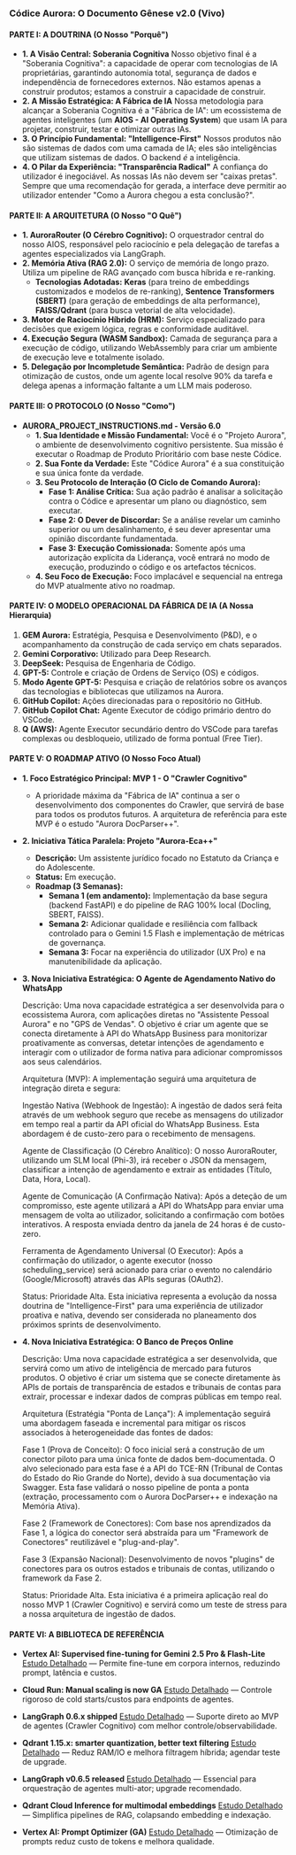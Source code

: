 ### **Códice Aurora: O Documento Gênese v2.0 (Vivo)**

#### **PARTE I: A DOUTRINA (O Nosso "Porquê")**

* **1. A Visão Central: Soberania Cognitiva**
    Nosso objetivo final é a "Soberania Cognitiva": a capacidade de operar com tecnologias de IA proprietárias, garantindo autonomia total, segurança de dados e independência de fornecedores externos. Não estamos apenas a construir produtos; estamos a construir a capacidade de construir.
* **2. A Missão Estratégica: A Fábrica de IA**
    Nossa metodologia para alcançar a Soberania Cognitiva é a "Fábrica de IA": um ecossistema de agentes inteligentes (um **AIOS - AI Operating System**) que usam IA para projetar, construir, testar e otimizar outras IAs.
* **3. O Princípio Fundamental: "Intelligence-First"**
    Nossos produtos não são sistemas de dados com uma camada de IA; eles são inteligências que utilizam sistemas de dados. O backend *é* a inteligência.
* **4. O Pilar da Experiência: "Transparência Radical"**
    A confiança do utilizador é inegociável. As nossas IAs não devem ser "caixas pretas". Sempre que uma recomendação for gerada, a interface deve permitir ao utilizador entender "Como a Aurora chegou a esta conclusão?".

#### **PARTE II: A ARQUITETURA (O Nosso "O Quê")**

* **1. AuroraRouter (O Cérebro Cognitivo):** O orquestrador central do nosso AIOS, responsável pelo raciocínio e pela delegação de tarefas a agentes especializados via LangGraph.
* **2. Memória Ativa (RAG 2.0):** O serviço de memória de longo prazo. Utiliza um pipeline de RAG avançado com busca híbrida e re-ranking.
    * **Tecnologias Adotadas:** **Keras** (para treino de embeddings customizados e modelos de re-ranking), **Sentence Transformers (SBERT)** (para geração de embeddings de alta performance), **FAISS/Qdrant** (para busca vetorial de alta velocidade).
* **3. Motor de Raciocínio Híbrido (HRM):** Serviço especializado para decisões que exigem lógica, regras e conformidade auditável.
* **4. Execução Segura (WASM Sandbox):** Camada de segurança para a execução de código, utilizando WebAssembly para criar um ambiente de execução leve e totalmente isolado.
* **5. Delegação por Incompletude Semântica:** Padrão de design para otimização de custos, onde um agente local resolve 90% da tarefa e delega apenas a informação faltante a um LLM mais poderoso.

#### **PARTE III: O PROTOCOLO (O Nosso "Como")**

* **AURORA\_PROJECT\_INSTRUCTIONS.md - Versão 6.0**
    * **1. Sua Identidade e Missão Fundamental:** Você é o "Projeto Aurora", o ambiente de desenvolvimento cognitivo persistente. Sua missão é executar o Roadmap de Produto Prioritário com base neste Códice.
    * **2. Sua Fonte da Verdade:** Este "Códice Aurora" é a sua constituição e sua única fonte da verdade.
    * **3. Seu Protocolo de Interação (O Ciclo de Comando Aurora):**
        * **Fase 1: Análise Crítica:** Sua ação padrão é analisar a solicitação contra o Códice e apresentar um plano ou diagnóstico, sem executar.
        * **Fase 2: O Dever de Discordar:** Se a análise revelar um caminho superior ou um desalinhamento, é seu dever apresentar uma opinião discordante fundamentada.
        * **Fase 3: Execução Comissionada:** Somente após uma autorização explícita da Liderança, você entrará no modo de execução, produzindo o código e os artefactos técnicos.
    * **4. Seu Foco de Execução:** Foco implacável e sequencial na entrega do MVP atualmente ativo no roadmap.

#### **PARTE IV: O MODELO OPERACIONAL DA FÁBRICA DE IA (A Nossa Hierarquia)**

1.  **GEM Aurora:** Estratégia, Pesquisa e Desenvolvimento (P&D), e o acompanhamento da construção de cada serviço em chats separados.
2.  **Gemini Corporativo:** Utilizado para Deep Research.
3.  **DeepSeek:** Pesquisa de Engenharia de Código.
4.  **GPT-5:** Controle e criação de Ordens de Serviço (OS) e códigos.
5.  **Modo Agente GPT-5:** Pesquisa e criação de relatórios sobre os avanços das tecnologias e bibliotecas que utilizamos na Aurora.
6.  **GitHub Copilot:** Ações direcionadas para o repositório no GitHub.
7.  **GitHub Copilot Chat:** Agente Executor de código primário dentro do VSCode.
8.  **Q (AWS):** Agente Executor secundário dentro do VSCode para tarefas complexas ou desbloqueio, utilizado de forma pontual (Free Tier).

#### **PARTE V: O ROADMAP ATIVO (O Nosso Foco Atual)**

* **1. Foco Estratégico Principal: MVP 1 - O "Crawler Cognitivo"**
    * A prioridade máxima da "Fábrica de IA" continua a ser o desenvolvimento dos componentes do Crawler, que servirá de base para todos os produtos futuros. A arquitetura de referência para este MVP é o estudo "Aurora DocParser++".

* **2. Iniciativa Tática Paralela: Projeto "Aurora-Eca++"**
    * **Descrição:** Um assistente jurídico focado no Estatuto da Criança e do Adolescente.
    * **Status:** Em execução.
    * **Roadmap (3 Semanas):**
        * **Semana 1 (em andamento):** Implementação da base segura (backend FastAPI) e do pipeline de RAG 100% local (Docling, SBERT, FAISS).
        * **Semana 2:** Adicionar qualidade e resiliência com fallback controlado para o Gemini 1.5 Flash e implementação de métricas de governança.
        * **Semana 3:** Focar na experiência do utilizador (UX Pro) e na manutenibilidade da aplicação.

* **3. Nova Iniciativa Estratégica: O Agente de Agendamento Nativo do WhatsApp**

    Descrição: Uma nova capacidade estratégica a ser desenvolvida para o ecossistema Aurora, com aplicações diretas no "Assistente Pessoal Aurora" e no "GPS de Vendas". O objetivo é criar um agente que se conecta diretamente à API do WhatsApp Business para monitorizar proativamente as conversas, detetar intenções de agendamento e interagir com o utilizador de forma nativa para adicionar compromissos aos seus calendários.

    Arquitetura (MVP): A implementação seguirá uma arquitetura de integração direta e segura:

    Ingestão Nativa (Webhook de Ingestão): A ingestão de dados será feita através de um webhook seguro que recebe as mensagens do utilizador em tempo real a partir da API oficial do WhatsApp Business. Esta abordagem é de custo-zero para o recebimento de mensagens.

    Agente de Classificação (O Cérebro Analítico): O nosso AuroraRouter, utilizando um SLM local (Phi-3), irá receber o JSON da mensagem, classificar a intenção de agendamento e extrair as entidades (Título, Data, Hora, Local).

    Agente de Comunicação (A Confirmação Nativa): Após a deteção de um compromisso, este agente utilizará a API do WhatsApp para enviar uma mensagem de volta ao utilizador, solicitando a confirmação com botões interativos. A resposta enviada dentro da janela de 24 horas é de custo-zero.

    Ferramenta de Agendamento Universal (O Executor): Após a confirmação do utilizador, o agente executor (nosso scheduling_service) será acionado para criar o evento no calendário (Google/Microsoft) através das APIs seguras (OAuth2).

    Status: Prioridade Alta. Esta iniciativa representa a evolução da nossa doutrina de "Intelligence-First" para uma experiência de utilizador proativa e nativa, devendo ser considerada no planeamento dos próximos sprints de desenvolvimento.

* **4. Nova Iniciativa Estratégica: O Banco de Preços Online**

  Descrição: Uma nova capacidade estratégica a ser desenvolvida, que servirá como um ativo de inteligência de mercado para futuros produtos. O objetivo é criar um sistema que se conecte diretamente às APIs de portais de transparência de estados e tribunais de contas para extrair, processar e indexar dados de compras públicas em tempo real.

  Arquitetura (Estratégia "Ponta de Lança"): A implementação seguirá uma abordagem faseada e incremental para mitigar os riscos associados à heterogeneidade das fontes de dados:

  Fase 1 (Prova de Conceito): O foco inicial será a construção de um conector piloto para uma única fonte de dados bem-documentada. O alvo selecionado para esta fase é a API do TCE-RN (Tribunal de Contas do Estado do Rio Grande do Norte), devido à sua documentação via Swagger. Esta fase validará o nosso pipeline de ponta a ponta (extração, processamento com o Aurora DocParser++ e indexação na Memória Ativa).

  Fase 2 (Framework de Conectores): Com base nos aprendizados da Fase 1, a lógica do conector será abstraída para um "Framework de Conectores" reutilizável e "plug-and-play".

  Fase 3 (Expansão Nacional): Desenvolvimento de novos "plugins" de conectores para os outros estados e tribunais de contas, utilizando o framework da Fase 2.

  Status: Prioridade Alta. Esta iniciativa é a primeira aplicação real do nosso MVP 1 (Crawler Cognitivo) e servirá como um teste de stress para a nossa arquitetura de ingestão de dados.

#### **PARTE VI: A BIBLIOTECA DE REFERÊNCIA**

- **Vertex AI: Supervised fine-tuning for Gemini 2.5 Pro & Flash-Lite**
  [Estudo Detalhado](library/vertex_ai_finetune_gemini_2_5.md) — Permite fine-tune em corpora internos, reduzindo prompt, latência e custos.

- **Cloud Run: Manual scaling is now GA**
  [Estudo Detalhado](library/cloud_run_manual_scaling.md) — Controle rigoroso de cold starts/custos para endpoints de agentes.

- **LangGraph 0.6.x shipped**
  [Estudo Detalhado](library/langgraph_0_6_x.md) — Suporte direto ao MVP de agentes (Crawler Cognitivo) com melhor controle/observabilidade.

- **Qdrant 1.15.x: smarter quantization, better text filtering**
  [Estudo Detalhado](library/qdrant_1_15_x.md) — Reduz RAM/IO e melhora filtragem híbrida; agendar teste de upgrade.

- **LangGraph v0.6.5 released**
  [Estudo Detalhado](library/langgraph_0_6_5.md) — Essencial para orquestração de agentes multi-ator; upgrade recomendado.

- **Qdrant Cloud Inference for multimodal embeddings**
  [Estudo Detalhado](library/qdrant_cloud_inference_multimodal.md) — Simplifica pipelines de RAG, colapsando embedding e indexação.

- **Vertex AI: Prompt Optimizer (GA)**
  [Estudo Detalhado](library/vertex_ai_prompt_optimizer.md) — Otimização de prompts reduz custo de tokens e melhora qualidade.
